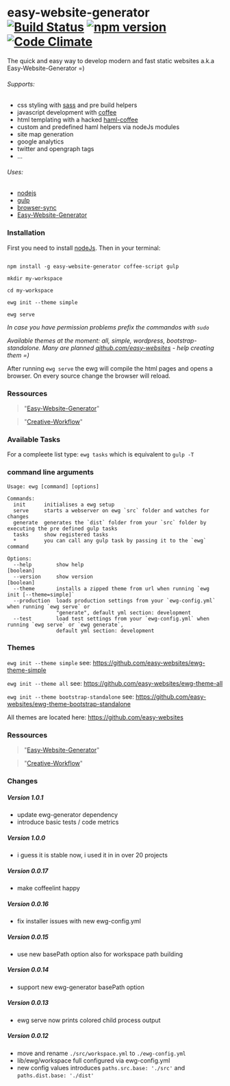 # easy-website-generator [![Build Status](https://travis-ci.org/easy-website-generator/easy-website-generator.svg?branch=master)](https://travis-ci.org/easy-website-generator/easy-website-generator) [![npm version](https://badge.fury.io/js/easy-website-generator.svg)](https://badge.fury.io/js/easy-website-generator) [![Code Climate](https://codeclimate.com/github/easy-website-generator/easy-website-generator/badges/gpa.svg)](https://codeclimate.com/github/easy-website-generator/easy-website-generator)

The quick and easy way to develop modern and fast static websites a.k.a Easy-Website-Generator =)

###### Supports:
  * css styling with [sass](http://sass-lang.com/documentation/file.SASS_REFERENCE.html) and pre build helpers
  * javascript development with [coffee](http://coffeescript.org/)
  * html templating with a hacked [haml-coffee](https://github.com/easy-website-generator/haml-coffee)
  * custom and predefined haml helpers via nodeJs modules
  * site map generation
  * google analytics
  * twitter and opengraph tags
  * ...

###### Uses:
  * [nodejs](https://nodejs.org/en/)
  * [gulp](https://github.com/gulpjs/gulp)
  * [browser-sync](https://browsersync.io/)
  * [Easy-Website-Generator](https://github.com/easy-website-generator/)


### Installation
First you need to install [nodeJs](https://nodejs.org/en/download/). Then in your terminal:

```

npm install -g easy-website-generator coffee-script gulp

mkdir my-workspace

cd my-workspace

ewg init --theme simple

ewg serve

```

_In case you have permission problems prefix the commandos with ``sudo``_

_Available themes at the moment: all, simple, wordpress, bootstrap-standalone. Many are planned [github.com/easy-websites](https://github.com/easy-websites) - help creating them =)_

After running ``ewg serve`` the ewg will compile the html pages and opens a browser. On every source change the browser will reload.

### Ressources
> "[Easy-Website-Generator](https://github.com/easy-website-generator/)"

> "[Creative-Workflow](http://www.creative-workflow.berlin/company.html)"

### Available Tasks
For a compleete list type: ``ewg tasks`` which is equivalent to ``gulp -T``

### command line arguments
```
Usage: ewg [command] [options]

Commands:
  init      initialises a ewg setup
  serve     starts a webserver on ewg `src` folder and watches for changes
  generate  generates the `dist` folder from your `src` folder by executing the pre defined gulp tasks
  tasks     show registered tasks
  *         you can call any gulp task by passing it to the `ewg` command

Options:
  --help        show help                                              [boolean]
  --version     show version                                           [boolean]
  --theme       installs a zipped theme from url when running `ewg init [--theme=simple]`
  --production  loads production settings from your `ewg-config.yml` when running `ewg serve` or
                "generate", default yml section: development
  --test        load test settings from your `ewg-config.yml` when running `ewg serve` or `ewg generate`,
                default yml section: development

```

### Themes

``ewg init --theme simple`` see: https://github.com/easy-websites/ewg-theme-simple

``ewg init --theme all`` see: https://github.com/easy-websites/ewg-theme-all

``ewg init --theme bootstrap-standalone`` see: https://github.com/easy-websites/ewg-theme-bootstrap-standalone

All themes are located here: https://github.com/easy-websites

### Ressources
> "[Easy-Website-Generator](https://github.com/easy-website-generator/easy-website-generator)"

> "[Creative-Workflow](http://www.creative-workflow.berlin/company.html)"

### Changes
##### Version 1.0.1
  * update ewg-generator dependency
  * introduce basic tests / code metrics

##### Version 1.0.0
  * i guess it is stable now, i used it in in over 20 projects

##### Version 0.0.17
  * make coffeelint happy

##### Version 0.0.16
  * fix installer issues with new ewg-config.yml

##### Version 0.0.15
  * use new basePath option also for workspace path building

##### Version 0.0.14
  * support new ewg-generator basePath option

##### Version 0.0.13
  * ewg serve now prints colored child process output

##### Version 0.0.12
  * move and rename ``./src/workspace.yml`` to ``./ewg-config.yml``
  * lib/ewg/workspace full configured via ewg-config.yml
  * new config values introduces ``paths.src.base: './src'`` and ``paths.dist.base: './dist'``
